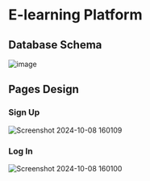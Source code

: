 # E-learning Platform

## Database Schema
![image](https://github.com/user-attachments/assets/17d266af-04a6-4b1d-be81-5ec7352bb11b)

## Pages Design
### Sign Up
![Screenshot 2024-10-08 160109](https://github.com/user-attachments/assets/17abde3b-1b41-426f-9f4a-bd77b1f2c055)
### Log In
![Screenshot 2024-10-08 160100](https://github.com/user-attachments/assets/b856676d-9ecb-4db5-a634-7c4666fe55b0)
